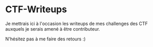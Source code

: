 # CTF-Writeups
Je mettrais ici à l'occasion les writeups de mes challenges des CTF auxquels je serais amené à être contributeur.

N'hésitez pas à me faire des retours :)
